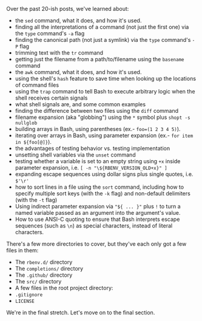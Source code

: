 Over the past 20-ish posts, we've learned about:

 - the `sed` command, what it does, and how it's used.
 - finding all the interpretations of a command (not just the first one) via the `type` command's `-a` flag
 - finding the canonical path (not just a symlink) via the `type` command's `-P` flag
 - trimming text with the `tr` command
 - getting just the filename from a path/to/filename using the `basename` command
 - the `awk` command, what it does, and how it's used.
 - using the shell's `hash` feature to save time when looking up the locations of command files
 - using the `trap` command to tell Bash to execute arbitrary logic when the shell receives certain signals
 - what shell signals are, and some common examples
 - finding the difference between two files using the `diff` command
 - filename expansion (aka "globbing") using the `*` symbol plus `shopt -s nullglob`
 - building arrays in Bash, using parentheses (ex.- `foo=(1 2 3 4 5)`).
 - iterating over arrays in Bash, using parameter expansion (ex.- `for item in ${foo[@]}`).
 - the advantages of testing behavior vs. testing implementation
 - unsetting shell variables via the `unset` command
 - testing whether a variable is set to an empty string using `+x` inside parameter expansion, i.e. `[ -n "\${RBENV_VERSION_OLD+x}" ]`
 - expanding escape sequences using dollar signs plus single quotes, i.e. `$'\r'`
 - how to sort lines in a file using the `sort` command, including how to specify multiple sort keys (with the `-k` flag) and non-default delimiters (with the `-t` flag)
 - Using indirect parameter expansion via `"${ ... }"` plus `!` to turn a named variable passed as an argument into the argument's value.
 - How to use ANSI-C quoting to ensure that Bash interprets escape sequences (such as `\n`) as special characters, instead of literal characters.

There's a few more directories to cover, but they've each only got a few files in them:

 - The `rbenv.d/` directory
 - The `completions/` directory
 - The `.github/` directory
 - The `src/` directory
 - A few files in the root project directory:
  - `.gitignore`
  - `LICENSE`

We're in the final stretch.  Let's move on to the final section.
